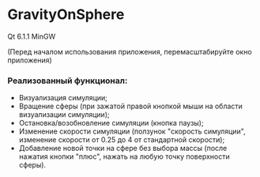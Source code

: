 # GravityOnSphere
Qt 6.1.1 MinGW

(Перед началом использования приложения, перемасштабируйте окно приложения)

### Реализованный функционал:
* Визуализация симуляции;
* Вращение сферы (при зажатой правой кнопкой мыши на области визуализации симуляции);
* Остановка/возобновление симуляции (кнопка паузы);
* Изменение скорости симуляции (ползунок "скорость симуляции", изменение скорости от 0.25 до 4 от стандартной скорости);
* Добавление новой точки на сфере без выбора массы (после нажатия кнопки "плюс", нажать на любую точку поверхности сферы).
